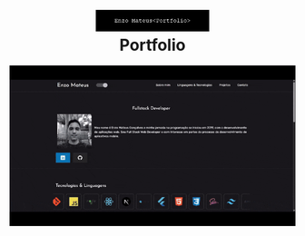 <h1 align="center">
  <br>
  <a href="https://enzomateus.com.br"><img src="https://raw.githubusercontent.com/enzogoncalves/portfolio/main/public/readme/portfolio-png.png" alt="Markdownify" width="200"></a>
  <br>
  Portfolio
  <br>
</h1>

![screenshot](https://raw.githubusercontent.com/enzogoncalves/portfolio/main/public/readme/portfolio-gif.gif)

